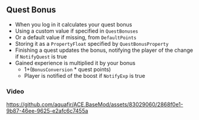## Quest Bonus
 
 * When you log in it calculates your quest bonus
  * Using a custom value if specified in `QuestBonuses`
  * Or a default value if missing, from `DefaultPoints`
  * Storing it as a `PropertyFloat` specified by `QuestBonusProperty`
* Finishing a quest updates the bonus, notifying the player of the change if `NotifyQuest` is true
* Gained experience is multiplied it by your bonus
  * 1+(`BonusConversion` * quest points)
  * Player is notified of the boost if `NotifyExp` is true
 
### Video



https://github.com/aquafir/ACE.BaseMod/assets/83029060/2868f0e1-9b87-46ee-9625-e2afc6c7455a

